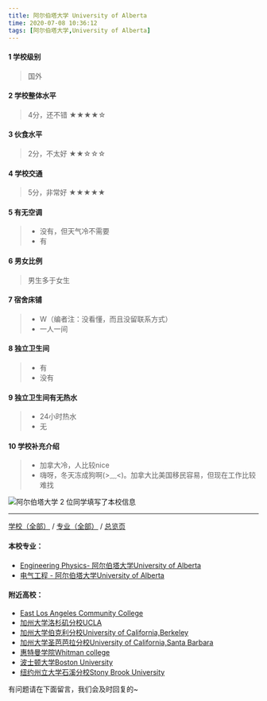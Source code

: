 ```yaml
---
title: 阿尔伯塔大学 University of Alberta
time: 2020-07-08 10:36:12
tags: [阿尔伯塔大学,University of Alberta]
---
```

#### 1 学校级别
> 国外


#### 2 学校整体水平
> 4分，还不错
★★★★☆


#### 3 伙食水平
>  2分，不太好
★★☆☆☆


#### 4 学校交通
> 5分，非常好
★★★★★


#### 5 有无空调
> - 没有，但天气冷不需要
> - 有


#### 6 男女比例
> 男生多于女生


#### 7 宿舍床铺
> - W（编者注：没看懂，而且没留联系方式）
> - 一人一间

#### 8 独立卫生间
> - 有
> - 没有


#### 9 独立卫生间有无热水
> - 24小时热水
> - 无


#### 10 学校补充介绍
> - 加拿大冷，人比较nice
> - 嗨呀，冬天冻成狗啊(>﹏<)。加拿大比美国移民容易，但现在工作比较难找


![阿尔伯塔大学](http://upload-images.jianshu.io/upload_images/6506516-62e1afc6463c181b.jpg?imageMogr2/auto-orient/strip%7CimageView2/2/w/1240)
2 位同学填写了本校信息
***
[学校（全部）](https://univgo.github.io/2020/07/09/学校汇总页) / [专业（全部）](https://univgo.github.io/2020/07/09/专业汇总页) / [总览页](https://univgo.github.io/2020/07/09/总览)
#### 本校专业：
- [Engineering Physics- 阿尔伯塔大学University of Alberta](https://univgo.github.io/2020/07/08/Engineering%20Physics%20-%20%E9%98%BF%E5%B0%94%E4%BC%AF%E5%A1%94%E5%A4%A7%E5%AD%A6%20University%20of%20Alberta/) 
- [电气工程 - 阿尔伯塔大学University of Alberta](https://univgo.github.io/2020/07/08/电气工程%20-%20阿尔伯塔大学University%20of%20Alberta) 

#### 附近高校：
- [East Los Angeles Community College](https://univgo.github.io/2020/07/08/%E4%B8%9C%E6%B4%9B%E6%9D%89%E7%9F%B6%E5%AD%A6%E9%99%A2East%20Los%20Angeles%20College/) 
- [加州大学洛杉矶分校UCLA](https://univgo.github.io/2020/07/08/%E5%8A%A0%E5%B7%9E%E5%A4%A7%E5%AD%A6%E6%B4%9B%E6%9D%89%E7%9F%B6%E5%88%86%E6%A0%A1%20UCLA/)
- [加州大学伯克利分校University of California,Berkeley](https://univgo.github.io/2020/07/08/%E5%8A%A0%E5%B7%9E%E5%A4%A7%E5%AD%A6%E4%BC%AF%E5%85%8B%E5%88%A9%E5%88%86%E6%A0%A1%20University%20of%20California,%20Berkeley/) 
- [加州大学圣芭芭拉分校University of California,Santa Barbara](https://univgo.github.io/2020/07/08/%E5%8A%A0%E5%B7%9E%E5%A4%A7%E5%AD%A6%E5%9C%A3%E8%8A%AD%E8%8A%AD%E6%8B%89%E5%88%86%E6%A0%A1%20University%20of%20California%EF%BC%8CSanta%20Barbara/) 
- [惠特曼学院Whitman college](https://univgo.github.io/2020/07/08/%E6%83%A0%E7%89%B9%E6%9B%BC%E5%AD%A6%E9%99%A2%20Whitman%20college/) 
- [波士顿大学Boston University](https://univgo.github.io/2020/07/08/%E6%B3%A2%E5%A3%AB%E9%A1%BF%E5%A4%A7%E5%AD%A6Boston%20University/)
- [纽约州立大学石溪分校Stony Brook University](https://univgo.github.io/2020/07/08/纽约州立大学石溪分校%20Stony%20Brook%20University)

有问题请在下面留言，我们会及时回复的~
